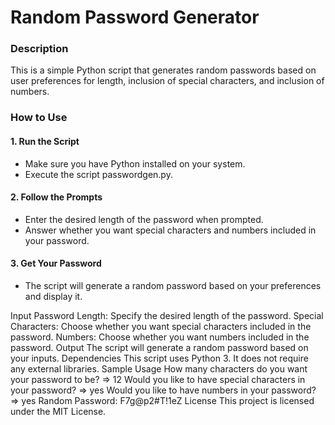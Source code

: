 # Random Password Generator
### Description
This is a simple Python script that generates random passwords based on user preferences for length, inclusion of special characters, and inclusion of numbers.

### How to Use
#### 1. Run the Script
  - Make sure you have Python installed on your system.
  - Execute the script passwordgen.py.
#### 2. Follow the Prompts
  - Enter the desired length of the password when prompted.
  - Answer whether you want special characters and numbers included in your password.
#### 3. Get Your Password
  - The script will generate a random password based on your preferences and display it.


Input
Password Length: Specify the desired length of the password.
Special Characters: Choose whether you want special characters included in the password.
Numbers: Choose whether you want numbers included in the password.
Output
The script will generate a random password based on your inputs.
Dependencies
This script uses Python 3.
It does not require any external libraries.
Sample Usage
How many characters do you want your password to be?
=> 12
Would you like to have special characters in your password?
=> yes
Would you like to have numbers in your password?
=> yes
Random Password: F7g@p2#T!1eZ
License
This project is licensed under the MIT License.
